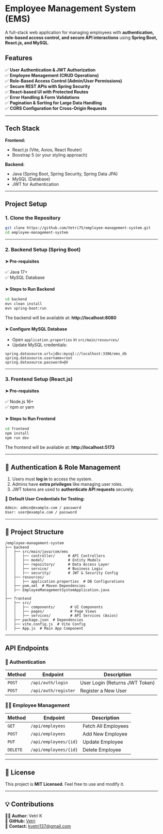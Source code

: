 # Employee Management System (EMS) 

A full-stack web application for managing employees with **authentication, role-based access control, and secure API interactions** using **Spring Boot, React.js, and MySQL**.

## Features

✅ **User Authentication & JWT Authorization**  
✅ **Employee Management (CRUD Operations)**  
✅ **Role-Based Access Control (Admin/User Permissions)**  
✅ **Secure REST APIs with Spring Security**  
✅ **React-based UI with Protected Routes**  
✅ **Error Handling & Form Validations**  
✅ **Pagination & Sorting for Large Data Handling**  
✅ **CORS Configuration for Cross-Origin Requests**  

---

## **Tech Stack**

**Frontend:**  
- React.js (Vite, Axios, React Router)  
- Boostrap 5 (or your styling approach)  

**Backend:**  
- Java (Spring Boot, Spring Security, Spring Data JPA)  
- MySQL (Database)  
- JWT for Authentication  

---

## **Project Setup**  

### **1. Clone the Repository**
```bash
git clone https://github.com/Vetri75/employee-management-system.git
cd employee-management-system
```

---

### **2. Backend Setup (Spring Boot)**
#### ➤ **Pre-requisites**  
✅ Java 17+  
✅ MySQL Database  

#### ➤ **Steps to Run Backend**
```bash
cd backend
mvn clean install
mvn spring-boot:run
```
The backend will be available at: **http://localhost:8080**

#### ➤ **Configure MySQL Database**
- Open `application.properties` in `src/main/resources/`
- Update MySQL credentials:  
```properties
spring.datasource.url=jdbc:mysql://localhost:3306/ems_db
spring.datasource.username=root
spring.datasource.password=@V
```

---

### **3. Frontend Setup (React.js)**
#### ➤ **Pre-requisites**  
✅ Node.js 16+  
✅ npm or yarn  

#### ➤ **Steps to Run Frontend**
```bash
cd frontend
npm install
npm run dev
```
The frontend will be available at: **http://localhost:5173**

---

## 🔐 **Authentication & Role Management**
1. Users must **log in** to access the system.  
2. Admins have **extra privileges** like managing user roles.  
3. JWT tokens are used to **authenticate API requests** securely.  

📌 **Default User Credentials for Testing:**  
```bash
Admin: admin@example.com / password  
User: user@example.com / password  
```

---

## 📂 **Project Structure**

```
/employee-management-system
├── backend
│   ├── src/main/java/com/ems
│   │   ├── controller/      # API Controllers
│   │   ├── model/           # Entity Models
│   │   ├── repository/      # Data Access Layer
│   │   ├── service/         # Business Logic
│   │   ├── security/        # JWT & Security Config
│   ├── resources/
│   │   ├── application.properties  # DB Configurations
│   ├── pom.xml  # Maven Dependencies
│   ├── EmployeeManagementSystemApplication.java
│
├── frontend
│   ├── src/
│   │   ├── components/       # UI Components
│   │   ├── pages/            # Page Views
│   │   ├── services/         # API Services (Axios)
│   ├── package.json  # Dependencies
│   ├── vite.config.js  # Vite Config
│   ├── App.js  # Main App Component
```

---

## **API Endpoints**  

### **🔐 Authentication**
| Method | Endpoint | Description |
|--------|---------|------------|
| `POST` | `/api/auth/login` | User Login (Returns JWT Token) |
| `POST` | `/api/auth/register` | Register a New User |

### **👨‍💼 Employee Management**
| Method | Endpoint | Description |
|--------|---------|------------|
| `GET` | `/api/employees` | Fetch All Employees |
| `POST` | `/api/employees` | Add New Employee |
| `PUT` | `/api/employees/{id}` | Update Employee |
| `DELETE` | `/api/employees/{id}` | Delete Employee |

---

## 📜 **License**
This project is **MIT Licensed**. Feel free to use and modify it.  

---

## 💡 **Contributions**   
👨‍💻 **Author:** Vetri K  
🔗 **GitHub:** [Vetri](https://github.com/Vetri75)  
📧 **Contact:** kvetri137@gmail.com  

